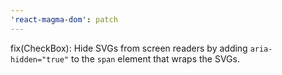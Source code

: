 ```yaml
---
'react-magma-dom': patch
---
```


fix(CheckBox): Hide SVGs from screen readers by adding `aria-hidden="true"` to the `span` element that wraps the SVGs.
